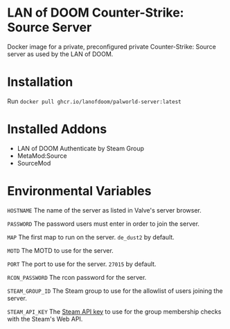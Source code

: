 # LAN of DOOM Counter-Strike: Source Server
Docker image for a private, preconfigured private Counter-Strike: Source server
as used by the LAN of DOOM.

# Installation
Run ``docker pull ghcr.io/lanofdoom/palworld-server:latest``

# Installed Addons
* LAN of DOOM Authenticate by Steam Group
* MetaMod:Source
* SourceMod

# Environmental Variables
``HOSTNAME`` The name of the server as listed in Valve's server browser.

``PASSWORD`` The password users must enter in order to join the server.

``MAP`` The first map to run on the server. ``de_dust2`` by default.

``MOTD`` The MOTD to use for the server.

``PORT`` The port to use for the server. ``27015`` by default.

``RCON_PASSWORD`` The rcon password for the server.

``STEAM_GROUP_ID`` The Steam group to use for the allowlist of users joining the
server.

``STEAM_API_KEY`` The [Steam API key](https://steamcommunity.com/dev/apikey) to
use for the group membership checks with the Steam's Web API.
